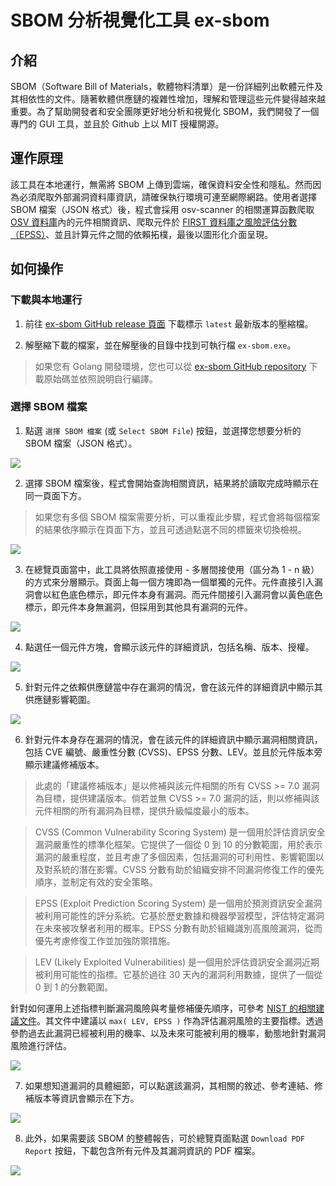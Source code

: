 # SBOM 分析視覺化工具 ex-sbom

## 介紹

SBOM（Software Bill of Materials，軟體物料清單）是一份詳細列出軟體元件及其相依性的文件。隨著軟體供應鏈的複雜性增加，理解和管理這些元件變得越來越重要。為了幫助開發者和安全團隊更好地分析和視覺化 SBOM，我們開發了一個專門的 GUI 工具，並且於 Github 上以 MIT 授權開源。

## 運作原理

該工具在本地運行，無需將 SBOM 上傳到雲端，確保資料安全性和隱私。然而因為必須爬取外部漏洞資料庫資訊，請確保執行環境可連至網際網路。使用者選擇 SBOM 檔案（JSON 格式）後，程式會採用 osv-scanner 的相關運算函數爬取[ OSV 資料庫](https://osv.dev/list)內的元件相關資訊、爬取元件於 [FIRST 資料庫之風險評估分數（EPSS）](https://www.first.org/epss/)、並且計算元件之間的依賴拓樸，最後以圖形化介面呈現。

## 如何操作

### 下載與本地運行

1. 前往 [ex-sbom GitHub release 頁面](https://github.com/nics-tw/ex-sbom/releases/latest) 下載標示 `latest` 最新版本的壓縮檔。

2. 解壓縮下載的檔案，並在解壓後的目錄中找到可執行檔 `ex-sbom.exe`。

> 如果您有 Golang 開發環境，您也可以從 [ex-sbom GitHub repository](https://github.com/nics-tw/ex-sbom) 下載原始碼並依照說明自行編譯。

### 選擇 SBOM 檔案

1. 點選 `選擇 SBOM 檔案` (或 `Select SBOM File`) 按鈕，並選擇您想要分析的 SBOM 檔案（JSON 格式）。

![](./img/select-sbom.png)

2. 選擇 SBOM 檔案後，程式會開始查詢相關資訊，結果將於讀取完成時顯示在同一頁面下方。

> 如果您有多個 SBOM 檔案需要分析，可以重複此步驟，程式會將每個檔案的結果依序顯示在頁面下方，並且可透過點選不同的標籤來切換檢視。

![](./img/sbom-result.png)

3. 在總覽頁面當中，此工具將依照直接使用 - 多層間接使用（區分為 1 - n 級）的方式來分層顯示。頁面上每一個方塊即為一個單獨的元件。元件直接引入漏洞會以紅色底色標示，即元件本身有漏洞。而元件間接引入漏洞會以黃色底色標示，即元件本身無漏洞，但採用到其他具有漏洞的元件。

![](./img/sbom-component-overview.png)

4. 點選任一個元件方塊，會顯示該元件的詳細資訊，包括名稱、版本、授權。

![](./img/sbom-component.png)

5. 針對元件之依賴供應鏈當中存在漏洞的情況，會在該元件的詳細資訊中顯示其供應鏈影響範圍。

![](./img/sbom-vulnerability-dependencies.png)

6. 針對元件本身存在漏洞的情況，會在該元件的詳細資訊中顯示漏洞相關資訊，包括 CVE 編號、嚴重性分數 (CVSS)、EPSS 分數、LEV。並且於元件版本旁顯示建議修補版本。

> 此處的「建議修補版本」是以修補與該元件相關的所有 CVSS >= 7.0 漏洞為目標，提供建議版本。倘若並無 CVSS >= 7.0 漏洞的話，則以修補與該元件相關的所有漏洞為目標，提供升級幅度最小的版本。

> CVSS (Common Vulnerability Scoring System) 是一個用於評估資訊安全漏洞嚴重性的標準化框架。它提供了一個從 0 到 10 的分數範圍，用於表示漏洞的嚴重程度，並且考慮了多個因素，包括漏洞的可利用性、影響範圍以及對系統的潛在影響。CVSS 分數有助於組織安排不同漏洞修復工作的優先順序，並制定有效的安全策略。

> EPSS (Exploit Prediction Scoring System) 是一個用於預測資訊安全漏洞被利用可能性的評分系統。它基於歷史數據和機器學習模型，評估特定漏洞在未來被攻擊者利用的概率。EPSS 分數有助於組織識別高風險漏洞，從而優先考慮修復工作並加強防禦措施。

> LEV (Likely Exploited Vulnerabilities) 是一個用於評估資訊安全漏洞近期被利用可能性的指標。它基於過往 30 天內的漏洞利用數據，提供了一個從 0 到 1 的分數範圍。

針對如何運用上述指標判斷漏洞風險與考量修補優先順序，可參考 [NIST 的相關建議文件](https://nvlpubs.nist.gov/nistpubs/CSWP/NIST.CSWP.41.pdf)。其文件中建議以 `max( LEV, EPSS )` 作為評估漏洞風險的主要指標。透過參酌過去此漏洞已經被利用的機率、以及未來可能被利用的機率，動態地針對漏洞風險進行評估。

![](./img/sbom-vulnerability.png)

7. 如果想知道漏洞的具體細節，可以點選該漏洞，其相關的敘述、參考連結、修補版本等資訊會顯示在下方。

![](./img/sbom-vulnerability-details.png)

8. 此外，如果需要該 SBOM 的整體報告，可於總覽頁面點選 `Download PDF Report` 按鈕，下載包含所有元件及其漏洞資訊的 PDF 檔案。

![](./img/sbom-report-download.png)

